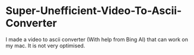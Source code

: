 # Super-Unefficient-Video-To-Ascii-Converter
I made a video to ascii converter (With help from Bing AI) that can work on my mac. It is not very optimised.
